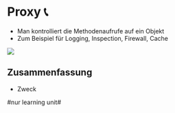 
# Proxy 📞

- Man kontrolliert die Methodenaufrufe auf ein Objekt
- Zum Beispiel für Logging, Inspection, Firewall, Cache

![][image-1]

## Zusammenfassung
- Zweck

[image-1]:	assets/Bildschirmfoto%202020-09-23%20um%2009.28.28.png

#nur learning unit#
